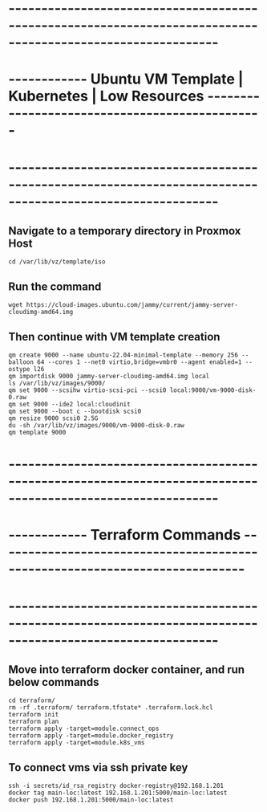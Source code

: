 # ------------------------------------------------------------------------------------------------------------
# ------------ Ubuntu VM Template | Kubernetes | Low Resources -----------------------------------------------
# ------------------------------------------------------------------------------------------------------------

## Navigate to a temporary directory in Proxmox Host

    cd /var/lib/vz/template/iso

## Run the command

    wget https://cloud-images.ubuntu.com/jammy/current/jammy-server-cloudimg-amd64.img

## Then continue with VM template creation

    qm create 9000 --name ubuntu-22.04-minimal-template --memory 256 --balloon 64 --cores 1 --net0 virtio,bridge=vmbr0 --agent enabled=1 --ostype l26
    qm importdisk 9000 jammy-server-cloudimg-amd64.img local
    ls /var/lib/vz/images/9000/
    qm set 9000 --scsihw virtio-scsi-pci --scsi0 local:9000/vm-9000-disk-0.raw
    qm set 9000 --ide2 local:cloudinit
    qm set 9000 --boot c --bootdisk scsi0
    qm resize 9000 scsi0 2.5G
    du -sh /var/lib/vz/images/9000/vm-9000-disk-0.raw
    qm template 9000

# ------------------------------------------------------------------------------------------------------------
# ------------ Terraform Commands ----------------------------------------------------------------------------
# ------------------------------------------------------------------------------------------------------------

## Move into terraform docker container, and run below commands

    cd terraform/
    rm -rf .terraform/ terraform.tfstate* .terraform.lock.hcl
    terraform init
    terraform plan
    terraform apply -target=module.connect_ops
    terraform apply -target=module.docker_registry
    terraform apply -target=module.k8s_vms

## To connect vms via ssh private key

    ssh -i secrets/id_rsa_registry docker-registry@192.168.1.201
    docker tag main-loc:latest 192.168.1.201:5000/main-loc:latest
    docker push 192.168.1.201:5000/main-loc:latest